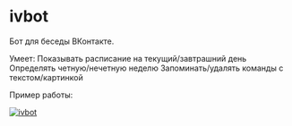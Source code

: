 # ivbot

Бот для беседы ВКонтакте.

Умеет:
  Показывать расписание на текущий/завтрашний день
  Определять четную/нечетную неделю
  Запоминать/удалять команды с текстом/картинкой
  
Пример работы:


<a href="https://imgbb.com/"><img src="https://i.ibb.co/PQvR08Q/ivbot.png" alt="ivbot" border="0"></a>
